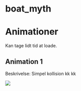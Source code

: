 # boat_myth



# Animationer
Kan tage lidt tid at loade.

## Animation 1
Beskrivelse: Simpel kollision
kk
kk

![](article/figures/aniC1.gif)
